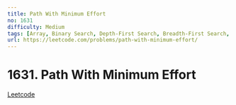 ```yaml
---
title: Path With Minimum Effort
no: 1631
difficulty: Medium
tags: [Array, Binary Search, Depth-First Search, Breadth-First Search, Union Find, Heap (Priority Queue), Matrix]
url: https://leetcode.com/problems/path-with-minimum-effort/
---
```


# 1631. Path With Minimum Effort

[Leetcode](https://leetcode.com/problems/path-with-minimum-effort/)

